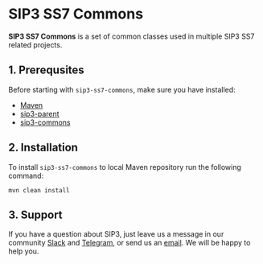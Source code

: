 # SIP3 SS7 Commons #

**SIP3 SS7 Commons** is a set of common classes used in multiple SIP3 SS7 related projects.

## 1. Prerequsites

Before starting with `sip3-ss7-commons`, make sure you have installed:

* [Maven](https://maven.apache.org/install.html)
* [sip3-parent](https://github.com/sip3io/sip3-parent)
* [sip3-commons](https://github.com/sip3io/sip3-commons)

## 2. Installation

To install `sip3-ss7-commons` to local Maven repository run the following command:
```
mvn clean install
```

## 3. Support
If you have a question about SIP3, just leave us a message in our community [Slack](https://join.slack.com/t/sip3-community/shared_invite/enQtOTIyMjg3NDI0MjU3LWUwYzhlOTFhODYxMTEwNjllYjZjNzc1M2NmM2EyNDM0ZjJmNTVkOTg1MGQ3YmFmNWU5NjlhOGI3MWU1MzUwMjE) and [Telegram](https://t.me/sip3io), or send us an [email](mailto:support@sip3.io). We will be happy to help you.   
